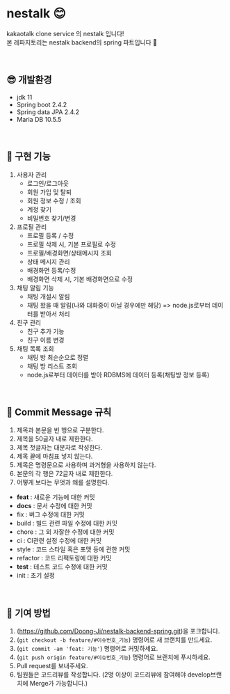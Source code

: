 # nestalk 😊
kakaotalk clone service 의 nestalk 입니다! <br/> 
본 레파지토리는 nestalk backend의 spring 파트입니다 🙌


<br/>

## 😎 개발환경
- jdk 11
- Spring boot 2.4.2
- Spring data JPA 2.4.2
- Maria DB 10.5.5

<br/>

## 🎃 구현 기능
1. 사용자 관리
    - 로그인/로그아웃
    - 회원 가입 및 탈퇴
    - 회원 정보 수정 / 조회
    - 계정 찾기
    - 비밀번호 찾기/변경
2. 프로필 관리
    - 프로필 등록 / 수정
    - 프로필 삭제 시, 기본 프로필로 수정
    - 프로필/배경화면/상태메시지 조회
    - 상태 메시지 관리
    - 배경화면 등록/수정
    - 배경화면 삭제 시, 기본 배경화면으로 수정
3. 채팅 알림 기능
    - 채팅 개설시 알림
    - 채팅 왔을 때 알림(나와 대화중이 아닐 경우에만 해당) => node.js로부터 데이터를 받아서 처리
4. 친구 관리
    - 친구 추가 기능
    - 친구 이름 변경
5. 채팅 목록 조회
    - 채팅 방 최순순으로 정렬
    - 채팅 방 리스트 조회
    - node.js로부터 데이터를 받아 RDBMS에 데이터 등록(채팅방 정보 등록)

<br/>

## 🌟 Commit Message 규칙
1. 제목과 본문을 빈 행으로 구분한다.
2. 제목을 50글자 내로 제한한다.
3. 제목 첫글자는 대문자로 작성한다.
4. 제목 끝에 마침표 넣지 않는다.
5. 제목은 명령문으로 사용하며 과거형을 사용하지 않는다.
6. 본문의 각 행은 72글자 내로 제한한다.
7. 어떻게 보다는 무엇과 왜를 설명한다.

- **feat** : 새로운 기능에 대한 커밋
- **docs** : 문서 수정에 대한 커밋
- fix : 버그 수정에 대한 커밋
- build : 빌드 관련 파일 수정에 대한 커밋
- chore : 그 외 자잘한 수정에 대한 커밋
- ci : CI관련 설정 수정에 대한 커밋
- style : 코드 스타일 혹은 포맷 등에 관한 커밋
- refactor :  코드 리팩토링에 대한 커밋
- **test** : 테스트 코드 수정에 대한 커밋
- init : 초기 설정

<br/>

## 🎁 기여 방법
1. (<https://github.com/Doong-Ji/nestalk-backend-spring.git>)을 포크합니다.
2. (`git checkout -b feature/#이슈번호_기능`) 명령어로 새 브랜치를 만드세요.
3. (`git commit -am 'feat: 기능'`) 명령어로 커밋하세요.
4. (`git push origin feature/#이슈번호_기능`) 명령어로 브랜치에 푸시하세요. 
5. Pull request를 보내주세요.
6. 팀원들은 코드리뷰를 작성합니다. (2명 이상이 코드리뷰에 참여해야 develop브랜치에 Merge가 가능합니다.)

<br/><br/>
